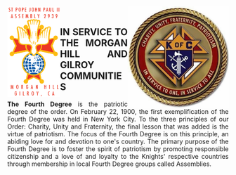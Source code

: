 
<div>
<div>
<p align="center"><img align="left" img src="assets/img/2939logoA.png" width="120"><img align="right" img src="assets/img/kofc9.jpg" width="230"></p>
</div>
<br>
  
<div style="text-align: justify">
<p align="center">

<h2>IN SERVICE TO THE MORGAN HILL AND GILROY COMMUNITIES</h2>

</p>
<p>
  
<b>The Fourth Degree</b> is the patriotic degree of the order. On February 22, 1900, the first
exemplification of the Fourth Degree was held in New York City. To the three principles
of our Order: Charity, Unity and Fraternity, the final lesson that was added is the virtue
of patriotism. The focus of the Fourth Degree is on this principle, an abiding love for
and devotion to one's country. The primary purpose of the Fourth Degree is to foster the
spirit of patriotism by promoting responsible citizenship and a love of and loyalty to
the Knights' respective countries through membership in local Fourth Degree groups called
  Assemblies.</p>
</div>

